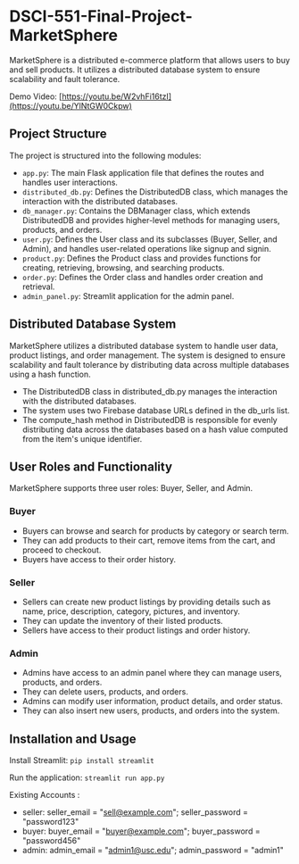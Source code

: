 # DSCI-551-Final-Project-MarketSphere
MarketSphere is a distributed e-commerce platform that allows users to buy and sell products. It utilizes a distributed database system to ensure scalability and fault tolerance.

Demo Video: [https://youtu.be/W2vhFi16tzI](https://youtu.be/YlNtGW0Ckpw)


## Project Structure
The project is structured into the following modules:

- `app.py`: The main Flask application file that defines the routes and handles user interactions.
- `distributed_db.py`: Defines the DistributedDB class, which manages the interaction with the distributed databases.
- `db_manager.py`: Contains the DBManager class, which extends DistributedDB and provides higher-level methods for managing users, products, and orders.
- `user.py`: Defines the User class and its subclasses (Buyer, Seller, and Admin), and handles user-related operations like signup and signin.
- `product.py`: Defines the Product class and provides functions for creating, retrieving, browsing, and searching products.
- `order.py`: Defines the Order class and handles order creation and retrieval.
- `admin_panel.py`: Streamlit application for the admin panel.

## Distributed Database System
MarketSphere utilizes a distributed database system to handle user data, product listings, and order management. The system is designed to ensure scalability and fault tolerance by distributing data across multiple databases using a hash function.

- The DistributedDB class in distributed_db.py manages the interaction with the distributed databases.
- The system uses two Firebase database URLs defined in the db_urls list.
- The compute_hash method in DistributedDB is responsible for evenly distributing data across the databases based on a hash value computed from the item's unique identifier.

## User Roles and Functionality
MarketSphere supports three user roles: Buyer, Seller, and Admin.

### Buyer

- Buyers can browse and search for products by category or search term.
- They can add products to their cart, remove items from the cart, and proceed to checkout.
- Buyers have access to their order history.

### Seller

- Sellers can create new product listings by providing details such as name, price, description, category, pictures, and inventory.
- They can update the inventory of their listed products.
- Sellers have access to their product listings and order history.

### Admin

- Admins have access to an admin panel where they can manage users, products, and orders.
- They can delete users, products, and orders.
- Admins can modify user information, product details, and order status.
- They can also insert new users, products, and orders into the system.


## Installation and Usage

Install Streamlit: `pip install streamlit`

Run the application: `streamlit run app.py`

Existing Accounts :
- seller: seller_email = "sell@example.com"; seller_password = "password123"
- buyer: buyer_email = "buyer@example.com"; buyer_password = "password456"
- admin: admin_email = "admin1@usc.edu"; admin_password = "admin1"
